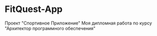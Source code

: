 # FitQuest-App
Проект "Спортивное Приложение"
Моя дипломная работа по курсу "Архитектор программного обеспечения"
